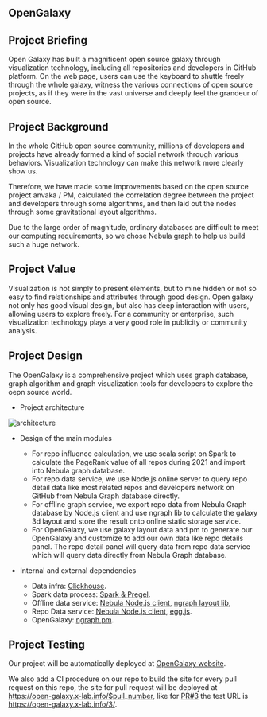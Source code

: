 ## OpenGalaxy

## Project Briefing

Open Galaxy has built a magnificent open source galaxy through visualization technology, including all repositories and developers in GitHub platform. On the web page, users can use the keyboard to shuttle freely through the whole galaxy, witness the various connections of open source projects, as if they were in the vast universe and deeply feel the grandeur of open source.

## Project Background

In the whole GitHub open source community, millions of developers and projects have already formed a kind of social network through various behaviors. Visualization technology can make this network more clearly show us.

Therefore, we have made some improvements based on the open source project anvaka / PM, calculated the correlation degree between the project and developers through some algorithms, and then laid out the nodes through some gravitational layout algorithms.

Due to the large order of magnitude, ordinary databases are difficult to meet our computing requirements, so we chose Nebula graph to help us build such a huge network.

## Project Value

Visualization is not simply to present elements, but to mine hidden or not so easy to find relationships and attributes through good design. Open galaxy not only has good visual design, but also has deep interaction with users, allowing users to explore freely. For a community or enterprise, such visualization technology plays a very good role in publicity or community analysis.

## Project Design

The OpenGalaxy is a comprehensive project which uses graph database, graph algorithm and graph visualization tools for developers to explore the oepn source world.

* Project architecture

![architecture](https://www.plantuml.com/plantuml/png/LP4nRnin38Lt_GeYkxjqyr0aI0etG96uyTALT-BfLClIWQAQ64N-UsLAZQzUZEDxxzCJTPi5MSefc2ab8ORdXU8E0xwTuOx7sGkDKfYCYSaItFpS11pK18TKU2HuG45uZ1FZ3M06wwjJ2DYxMRPm5mBil7mh0uJam5xCFi9zyEDnJYMJkOm6p9NzH4C923l6PLPMTFtKmu9yr55U6dv88kcqXNiCOmtLoHuTlM0ymgkN6VPCZaAFlz2IMiy3yMy_agBOviOADDMcQh8aw4EhcPktyPugwDElt87FqnHyf5RrFsXo7IffMRTpwWnuJaKQCUhe7p0gxo0eVgn_YT5rOEw7NX-cdGD_3DJV-ePQlj-jogg_hrmjhWPtrT-DiHusDht6pHTTiFluOfilcmaeFaNuKOZFAklhLZsvgkjclxujYSNavIf6rxN7ashLl4hcclpyq5VuNHTZwl3Zw1fkVPLXsAx2RBUmkhAfZIwFk56XpM2FaOAvfMZBAVm5)

* Design of the main modules
  * For repo influence calculation, we use scala script on Spark to calculate the PageRank value of all repos during 2021 and import into Nebula graph database.
  * For repo data service, we use Node.js online server to query repo detail data like most related repos and developers network on GitHub from Nebula Graph database directly.
  * For offline graph service, we export repo data from Nebula Graph database by Node.js client and use ngraph lib to calculate the galaxy 3d layout and store the result onto online static storage service.
  * For OpenGalaxy, we use galaxy layout data and pm to generate our OpenGalaxy and customize to add our own data like repo details panel. The repo detail panel will query data from repo data service which will query data directly from Nebula Graph database.

* Internal and external dependencies
  * Data infra: [Clickhouse](https://github.com/ClickHouse/ClickHouse).
  * Spark data process: [Spark & Pregel](https://github.com/apache/spark).
  * Offline data service: [Nebula Node.js client](https://github.com/vesoft-inc/nebula-node), [ngraph layout lib](https://github.com/anvaka/ngraph.offline.layout),
  * Repo Data service: [Nebula Node.js client](https://github.com/vesoft-inc/nebula-node), [egg.js](https://github.com/eggjs/egg).
  * OpenGalaxy: [ngraph pm](https://github.com/anvaka/pm).

## Project Testing

Our project will be automatically deployed at [OpenGalaxy website](https://open-galaxy.x-lab.info/).

We also add a CI procedure on our repo to build the site for every pull request on this repo, the site for pull request will be deployed at https://open-galaxy.x-lab.info/$pull_number, like for [PR#3](https://github.com/X-lab2017/open-galaxy/pull/3) the test URL is https://open-galaxy.x-lab.info/3/.